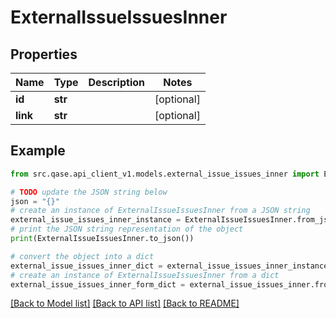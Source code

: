 # ExternalIssueIssuesInner


## Properties

Name | Type | Description | Notes
------------ | ------------- | ------------- | -------------
**id** | **str** |  | [optional] 
**link** | **str** |  | [optional] 

## Example

```python
from src.qase.api_client_v1.models.external_issue_issues_inner import ExternalIssueIssuesInner

# TODO update the JSON string below
json = "{}"
# create an instance of ExternalIssueIssuesInner from a JSON string
external_issue_issues_inner_instance = ExternalIssueIssuesInner.from_json(json)
# print the JSON string representation of the object
print(ExternalIssueIssuesInner.to_json())

# convert the object into a dict
external_issue_issues_inner_dict = external_issue_issues_inner_instance.to_dict()
# create an instance of ExternalIssueIssuesInner from a dict
external_issue_issues_inner_form_dict = external_issue_issues_inner.from_dict(external_issue_issues_inner_dict)
```
[[Back to Model list]](../README.md#documentation-for-models) [[Back to API list]](../README.md#documentation-for-api-endpoints) [[Back to README]](../README.md)


